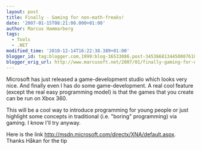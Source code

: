 ```yaml
---
layout: post
title: Finally - Gaming for non-math-freaks!
date: '2007-01-15T08:21:00.000+01:00'
author: Marcus Hammarberg
tags:
  - Tools
  - .NET
modified_time: '2010-12-14T16:22:38.389+01:00'
blogger_id: tag:blogger.com,1999:blog-36533086.post-3453668134450807618
blogger_orig_url: http://www.marcusoft.net/2007/01/finally-gaming-for-non-math-freaks.html
---
```


Microsoft has just released a game-development studio which looks
very nice. And finally even I has do some game-development. A real cool
feature (except the real easy programming model) is that the games that
you create can be run on Xbox 360.

This will be a cool way to introduce programming for young people or
just highlight some concepts in traditional (i.e. "boring" programming)
via gaming. I know I'll try anyway.

Here is the link <http://msdn.microsoft.com/directx/XNA/default.aspx>.
Thanks Håkan for the tip
